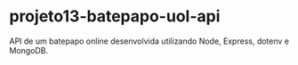 # projeto13-batepapo-uol-api
API de um batepapo online desenvolvida utilizando Node, Express, dotenv e MongoDB.
